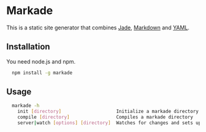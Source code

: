 # Markade

This is a static site generator that combines [Jade](http://jade-lang.com), [Markdown](https://help.github.com/articles/markdown-basics/) and [YAML](http://www.yaml.org/).


## Installation

You need node.js and npm.

```bash
  npm install -g markade
```

## Usage

```bash
  markade -h
    init [directory]                    Initialize a markade directory
    compile [directory]                 Compiles a markade directory
    server|watch [options] [directory]  Watches for changes and sets up a dev server
```